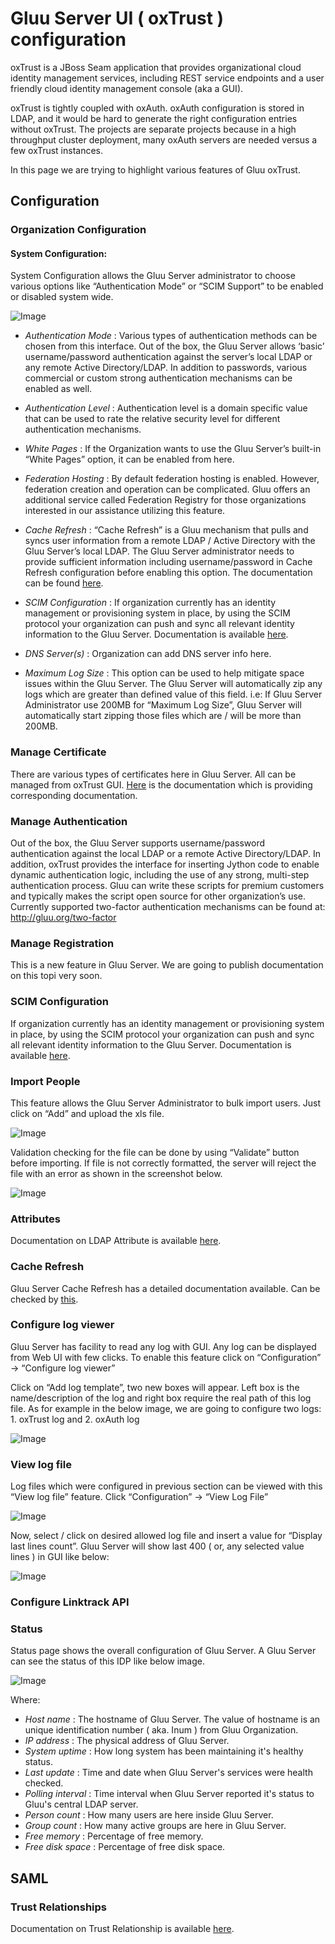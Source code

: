 # Gluu Server UI ( oxTrust ) configuration 

oxTrust is a JBoss Seam application that provides organizational cloud identity
management services, including REST service endpoints and a user friendly cloud
identity management console (aka a GUI). 

oxTrust is tightly coupled with oxAuth. oxAuth configuration is stored in LDAP,
and it would be hard to generate the right configuration entries without
oxTrust. The projects are separate projects because in a high throughput cluster
deployment, many oxAuth servers are needed versus a few oxTrust instances.

In this page we are trying to highlight various features of Gluu oxTrust. 

## Configuration

### Organization Configuration

#### System Configuration:
System Configuration allows the Gluu Server administrator to choose various
options like “Authentication Mode” or “SCIM Support” to be enabled or disabled
system wide.

![Image](https://raw.githubusercontent.com/GluuFederation/docs/master/sources/img/oxTrustConfiguration/Configuration/System_configuration.png?raw=true)

* _Authentication Mode_ : Various types of authentication methods can be chosen from this interface. Out of the box, the Gluu Server allows ‘basic’ username/password authentication against the server’s local LDAP or any remote Active Directory/LDAP. In addition to passwords, various commercial or custom strong authentication mechanisms can be enabled as well.

* _Authentication Level_ : Authentication level is a domain specific value that can be used to rate the relative security level for different authentication mechanisms. 

* _White Pages_ : If the Organization wants to use the Gluu Server’s built-in “White Pages” option, it can be enabled from here.

* _Federation Hosting_ : By default federation hosting is enabled. However, federation creation and operation can be complicated. Gluu offers an additional service called Federation Registry for those organizations interested in our assistance utilizing this feature.

* _Cache Refresh_ : “Cache Refresh” is a Gluu mechanism that pulls and syncs user information from a remote LDAP / Active Directory with the Gluu Server’s local LDAP. The Gluu Server administrator needs to provide sufficient information including username/password in Cache Refresh configuration before enabling this option. The documentation can be found [here](http://www.gluu.org/docs/admin-guide/user-management/ldap-sync/).

* _SCIM Configuration_ : If organization currently has an identity management or provisioning system in place, by using the SCIM protocol your organization can push and sync all relevant identity information to the Gluu Server. Documentation is available [here](http://www.gluu.org/docs/admin-guide/user-management/scim/).

* _DNS Server(s)_ : Organization can add DNS server info here.

* _Maximum Log Size_ : This option can be used to help mitigate space issues within the Gluu Server. The Gluu Server will automatically zip any logs which are greater than defined value of this field. i.e: If Gluu Server Administrator use 200MB for “Maximum Log Size”, Gluu Server will automatically start zipping those files which are / will be more than 200MB.

### Manage Certificate

There are various types of certificates here in Gluu Server. All can be managed
from oxTrust GUI. [Here](http://www.gluu.org/docs/admin-guide/certificates/) is
the documentation which is providing corresponding documentation. 

### Manage Authentication

Out of the box, the Gluu Server supports username/password authentication
against the local LDAP or a remote Active Directory/LDAP. In addition, oxTrust
provides the interface for inserting Jython code to enable dynamic
authentication logic, including the use of any strong, multi-step authentication
process. Gluu can write these scripts for premium customers and typically makes
the script open source for other organization’s use. Currently supported
two-factor authentication mechanisms can be found at: http://gluu.org/two-factor 

### Manage Registration

This is a new feature in Gluu Server. We are going to publish documentation on
this topi very soon. 

### SCIM Configuration

If organization currently has an identity management or provisioning system in
place, by using the SCIM protocol your organization can push and sync all
relevant identity information to the Gluu Server. Documentation is available
[here](http://www.gluu.org/docs/admin-guide/user-management/scim/).

### Import People

This feature allows the Gluu Server Administrator to bulk import users. Just
click on “Add” and upload the xls file. 

![Image](https://raw.githubusercontent.com/GluuFederation/docs/master/sources/img/oxTrustConfiguration/Configuration/Import_people.png?raw=true)

Validation checking for the file can be done by using “Validate” button before
importing. If file is not correctly formatted, the server will reject the file
with an error as shown in the screenshot below. 

![Image](https://raw.githubusercontent.com/GluuFederation/docs/master/sources/img/oxTrustConfiguration/Configuration/Import_people_failed.png?raw=true)


### Attributes

Documentation on LDAP Attribute is available [here](http://www.gluu.org/docs/admin-guide/saml/outbound-saml/#ldap-attributes). 


### Cache Refresh

Gluu Server Cache Refresh has a detailed documentation available. Can be checked
by [this](http://www.gluu.org/docs/admin-guide/user-management/ldap-sync/).


### Configure log viewer

Gluu Server has facility to read any log with GUI. Any log can be displayed from
Web UI with few clicks. To enable this feature click on “Configuration” → “Configure log viewer” 

Click on “Add log template”, two new boxes will appear. Left box is the
name/description of the log and right box require the real path of this log
file. As for example in the below image,  we are going to configure two logs: 1.
oxTrust log and 2. oxAuth log

![Image](https://raw.githubusercontent.com/GluuFederation/docs/master/sources/img/oxTrustConfiguration/Configuration/Configure_Log_Viewer.png?raw=true)

### View log file

Log files which were configured in previous section can be viewed with this
“View log file” feature. Click “Configuration” → “View Log File”

![Image](https://raw.githubusercontent.com/GluuFederation/docs/master/sources/img/oxTrustConfiguration/Configuration/View_Log_file.png?raw=true)

Now, select / click on desired allowed log file and insert a value for “Display
last lines count”. Gluu Server will show last 400 ( or, any selected value lines
) in GUI like below:

![Image](https://raw.githubusercontent.com/GluuFederation/docs/master/sources/img/oxTrustConfiguration/Configuration/View_Log_file_2.png?raw=true)


### Configure Linktrack API


### Status

Status page shows the overall configuration of Gluu Server. A Gluu Server can
see the status of this IDP like below image. 

![Image](https://raw.githubusercontent.com/GluuFederation/docs/master/sources/img/oxTrustConfiguration/Configuration/Status.png?raw=true)

Where:

* _Host name_ : The hostname of Gluu Server. The value of hostname is an unique identification number ( aka. Inum ) from Gluu Organization. 
* _IP address_ : The physical address of Gluu Server. 
* _System uptime_ : How long system has been maintaining it's healthy status. 
* _Last update_ : Time and date when Gluu Server's services were health checked. 
* _Polling interval_ : Time interval when Gluu Server reported it's status to Gluu's central LDAP server. 
* _Person count_ : How many users are here inside Gluu Server. 
* _Group count_ : How many active groups are here in Gluu Server. 
* _Free memory_ : Percentage of free memory. 
* _Free disk space_ : Percentage of free disk space. 

## SAML

### Trust Relationships

Documentation on Trust Relationship is available
[here](http://www.gluu.org/docs/admin-guide/saml/outbound-saml/#saml-trust-relationship). 

